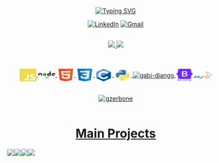 ## 
<div align="center">
<a href="https://git.io/typing-svg"><img src="https://readme-typing-svg.demolab.com?font=Fira+Code&weight=500&size=26&pause=1000&color=863DDA&center=true&vCenter=true&multiline=true&random=false&width=435&lines=Hi%2C+Welcome+to+my+Github" alt="Typing SVG" /></a>


[![LinkedIn](https://img.shields.io/badge/linkedin-%230077B5.svg?style=for-the-badge&logo=linkedin&logoColor=white&link=https://www.linkedin.com/in/gabrielazerbone/)](https://www.linkedin.com/in/gabrielazerbone/)
[![Gmail](https://img.shields.io/badge/Gmail-D14836?style=for-the-badge&logo=gmail&logoColor=white&link=mailto:gzerbonemb@gmail.com)](mailto:gzerbonemb@gmail.com)

##

<div align="center">
  <a href="https://github.com/gzerbone">
  <img height="150em" src="https://github-readme-stats.vercel.app/api?username=gzerbone&show_icons=true&theme=midnight-purple&show_icons=true&hide_border=true"/>
    
  <img height="150em"  src="https://github-readme-stats.vercel.app/api/top-langs/?username=gzerbone&layout=compact&langs_count=7&theme=midnight-purple&show_icons=true&hide_border=true"/>

  
## 
 <div style="display: inline_block" align="center"><br>
  <img align="center" alt="gabi-Js" height="30" width="40" src="https://raw.githubusercontent.com/devicons/devicon/master/icons/javascript/javascript-plain.svg">
  <img align="center" alt="gabi-node" height="30" width="40" src="https://raw.githubusercontent.com/devicons/devicon/master/icons/nodejs/nodejs-original-wordmark.svg" alt="nodejs" />  
  <img align="center" alt="gabi-HTML" height="30" width="40" src="https://raw.githubusercontent.com/devicons/devicon/master/icons/html5/html5-original.svg" >
  <img align="center" alt="gabi-CSS" height="30" width="40" src="https://raw.githubusercontent.com/devicons/devicon/master/icons/css3/css3-original.svg">
  <img align="center" alt="gabi-C" height="30" width="40" src="https://raw.githubusercontent.com/devicons/devicon/master/icons/c/c-original.svg">
  <img align="center" alt="gabi-Python" height="30" width="40" src="https://raw.githubusercontent.com/devicons/devicon/master/icons/python/python-original.svg">
  <img align="center" alt="gabi-django" height="30" width="30" src="https://cdn.worldvectorlogo.com/logos/django.svg">
  <img align="center" alt="gabi-BootStrap" height="30" width="40" src="https://raw.githubusercontent.com/devicons/devicon/master/icons/bootstrap/bootstrap-plain-wordmark.svg">
  <img align="center" alt="gabi-Mysql" height="30" width="40" src="https://raw.githubusercontent.com/devicons/devicon/master/icons/mysql/mysql-original-wordmark.svg">
   <br>
 </div>

##
  <img align="center" src="https://streak-stats.demolab.com?user=gzerbone&theme=shadow-purple&locale=pt_BR" alt="gzerbone" />
</div>
 </br>
 
 ##
 
<div align="center">
  <h1> Main Projects</h1>
</div>

<div style="display: flex; flex-wrap: wrap;" align="center"> 
  <a href="https://github.com/gzerbone/PythonTamagotchi">
    <img src="https://github-readme-stats.vercel.app/api/pin/?username=gzerbone&repo=PythonTamagotchi&theme=midnight-purple&show_icons=true&hide_border=true">
  </a>

  <a href="https://github.com/gzerbone/InstagramCopy">
    <img src="https://github-readme-stats.vercel.app/api/pin/?username=gzerbone&repo=InstagramCopy&theme=midnight-purple&show_icons=true&hide_border=true">
  </a>  
  
   <a href="https://github.com/gzerbone/Image_To_Ascii_art">
    <img src="https://github-readme-stats.vercel.app/api/pin/?username=gzerbone&repo=Image_To_Ascii_art&theme=midnight-purple&show_icons=true&hide_border=true">
  </a>  
  
   <a href="https://github.com/gzerbone/gerenciamentoMusicas">
    <img src="https://github-readme-stats.vercel.app/api/pin/?username=gzerbone&repo=gerenciamentoMusicas&theme=midnight-purple&show_icons=true&hide_border=true">
  </a>  
 </div>

  ##



